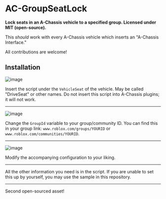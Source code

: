 # AC-GroupSeatLock
**Lock seats in an A-Chassis vehicle to a specified group. Licensed under MIT (open-source).**

This *should* work with every A-Chassis vehicle which inserts an "A-Chassis Interface."

All contributions are welcome!

## Installation

![image](https://github.com/user-attachments/assets/1f503dd9-a6d1-4a1e-acc5-690a55e347d1)

Insert the script under the `VehicleSeat` of the vehicle. May be called "DriveSeat" or other names. 
Do not insert this script into A-Chassis plugins; it will not work.

---

![image](https://github.com/user-attachments/assets/d0432b6f-fd53-495d-9d09-f5010849e331)

Change the `GroupId` variable to your group/community ID. 
You can find this in your group link: `www.roblox.com/groups/YOURID` or `www.roblox.com/communities/YOURID`.

---

![image](https://github.com/user-attachments/assets/06e31cd4-1dad-438a-af61-60535bb11764)

Modify the accompanying configuration to your liking.

---


All the other information you need is in the script. If you are unable to set this up by yourself, you may use the sample in this repository.

---

Second open-sourced asset!
